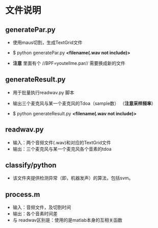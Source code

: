 # 文件说明
## generatePar.py

  * 使用maus切割，生成TextGrid文件
  
  * $ python generatePar.py **<filename(.wav not include)>**
  
  * **注意** 里面有个 //BPF=youtellme.par// 需要换成新的文件
  
## generateResult.py
  
  * 用于批量执行readwav.py 脚本
  
  * 输出三个麦克风与某一个麦克风的Tdoa（sample数） （**注意采样频率**）
  
  * $ python generateResult.py **<filename(.wav not include)>**
  
## readwav.py

 * 输入：两个音频文件(.wav)和对应的TextGrid文件
 * 输出：三个麦克风与某一个麦克风各个音素的tdoa
 
 ## classify/python
 
 * 该文件夹提供检测异常（即，机器发声）的算法，包括svm。

## process.m

 * 输入：音频文件，及切割时间
 * 输出：各个音素时间差
 * 与 readwav区别是：使用的是matlab本身的互相关函数
